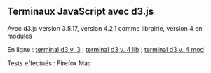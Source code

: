 Terminaux JavaScript avec d3.js
-------

Avec d3.js version 3.5.17, version 4.2.1 comme librairie, version 4 en modules

En ligne :
[terminal d3 v. 3](http://www.equatorium.net/e1/ou--outils~d3/d3v3-terminal.html) ;
[terminal d3 v. 4 lib](http://www.equatorium.net/e1/ou--outils~d3/d3v4lib-terminal.html) ;
[terminal d3 v. 4 mod](http://www.equatorium.net/e1/ou--outils~d3/d3v4mod-terminal.html)

Tests effectués : Firefox Mac

